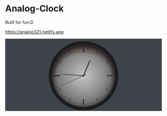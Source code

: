 # Analog-Clock
Built for fun:D

<a href="https://analog321.netlify.app" style="align:center">https://analog321.netlify.app</a>

![Clock](/Clock.png)
